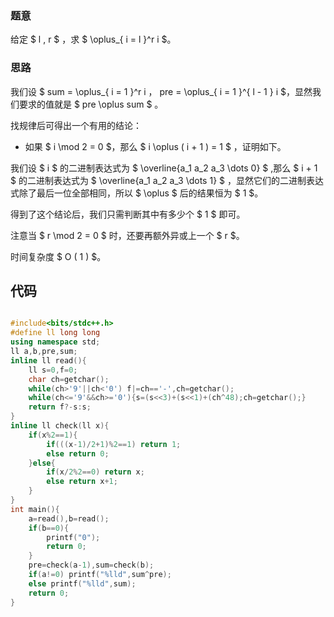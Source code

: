 ### 题意

给定 $ l , r $ ，求 $ \oplus_{ i = l }^r i $。

### 思路

我们设 $ sum = \oplus_{ i = 1 }^r i $，$ pre = \oplus_{ i = 1 }^{ l - 1 } i $，显然我们要求的值就是 $ pre \oplus sum $ 。

找规律后可得出一个有用的结论：

- 如果 $ i \mod 2 = 0 $，那么 $ i \oplus ( i + 1 ) = 1 $ ，证明如下。

我们设 $ i $ 的二进制表达式为 $ \overline{a_1 a_2 a_3 \dots 0} $ ,那么 $ i + 1 $ 的二进制表达式为 $ \overline{a_1 a_2 a_3 \dots 1} $ ，显然它们的二进制表达式除了最后一位全部相同，所以 $ \oplus $ 后的结果恒为 $ 1 $。

得到了这个结论后，我们只需判断其中有多少个 $ 1 $ 即可。

注意当 $ r \mod 2 = 0 $ 时，还要再额外异或上一个 $ r $。

时间复杂度 $ O ( 1 ) $。

## 代码

```cpp

#include<bits/stdc++.h>
#define ll long long
using namespace std;
ll a,b,pre,sum;
inline ll read(){
    ll s=0,f=0;
    char ch=getchar();
    while(ch>'9'||ch<'0') f|=ch=='-',ch=getchar();
    while(ch<='9'&&ch>='0'){s=(s<<3)+(s<<1)+(ch^48);ch=getchar();}
    return f?-s:s;
}
inline ll check(ll x){
    if(x%2==1){
        if(((x-1)/2+1)%2==1) return 1;
        else return 0;
    }else{
        if(x/2%2==0) return x;
        else return x+1;
    }
}
int main(){
    a=read(),b=read();
    if(b==0){
        printf("0");
        return 0;
    }
    pre=check(a-1),sum=check(b);
    if(a!=0) printf("%lld",sum^pre);
    else printf("%lld",sum);
    return 0;
}

```